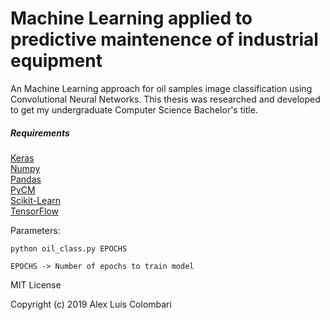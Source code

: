 # Machine Learning applied to predictive maintenence of industrial equipment

An Machine Learning approach for oil samples image classification using Convolutional Neural Networks. This thesis was researched and developed to get my undergraduate Computer Science Bachelor's title.

##### Requirements

   [Keras](https://keras.io/)<br/>
   [Numpy](https://www.numpy.org/)<br/>
   [Pandas](https://pandas.pydata.org/)<br/>
   [PyCM](https://github.com/sepandhaghighi/pycm)<br/>
   [Scikit-Learn](https://scikit-learn.org/stable/)<br/>
   [TensorFlow](https://www.tensorflow.org/)
  

  Parameters:
  ```
  python oil_class.py EPOCHS
  
  EPOCHS -> Number of epochs to train model
  ```

MIT License

Copyright (c) 2019 Alex Luís Colombari
